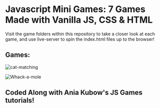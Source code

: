 # Javascript Mini Games: 7 Games Made with Vanilla JS, CSS & HTML

Visit the game folders within this repository to take a closer look at each game, and use live-server to spin the index.html files up to the browser!

## Games:

![cat-matching](https://user-images.githubusercontent.com/59749085/99453204-9744d780-28f2-11eb-8784-cfd6eae98962.png)

![Whack-a-mole](https://user-images.githubusercontent.com/59749085/99717981-27605980-2a78-11eb-859a-c8ddcf13df65.png)

## Coded Along with Ania Kubow's JS Games tutorials!
